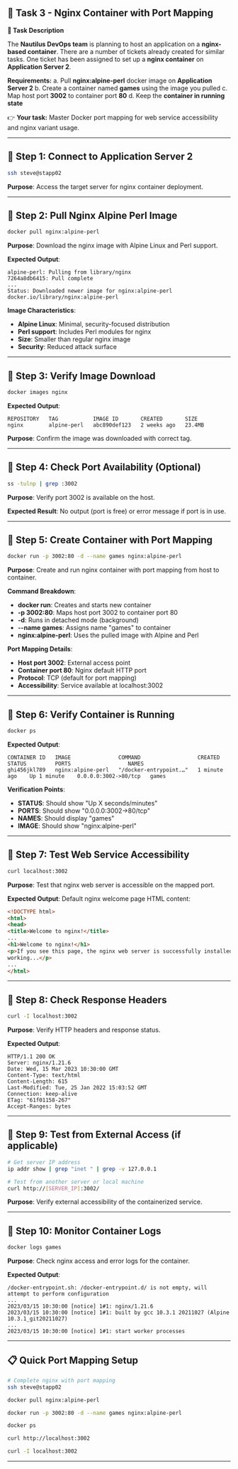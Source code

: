 ## **🌟 Task 3 - Nginx Container with Port Mapping**

**📌 Task Description**

The **Nautilus DevOps team** is planning to host an application on a **nginx-based container**. There are a number of tickets already created for similar tasks. One ticket has been assigned to set up a **nginx container** on **Application Server 2**.

**Requirements:**
a. Pull **nginx:alpine-perl** docker image on **Application Server 2**
b. Create a container named **games** using the image you pulled
c. Map host port **3002** to container port **80**
d. Keep the **container in running state**

👉 **Your task:** Master Docker port mapping for web service accessibility and nginx variant usage.

---

## 🔹 Step 1: Connect to Application Server 2

```bash
ssh steve@stapp02
```

**Purpose**: Access the target server for nginx container deployment.

---

## 🔹 Step 2: Pull Nginx Alpine Perl Image

```bash
docker pull nginx:alpine-perl
```

**Purpose**: Download the nginx image with Alpine Linux and Perl support.

**Expected Output**:
```
alpine-perl: Pulling from library/nginx
7264a8db6415: Pull complete
...
Status: Downloaded newer image for nginx:alpine-perl
docker.io/library/nginx:alpine-perl
```

**Image Characteristics**:
- **Alpine Linux**: Minimal, security-focused distribution
- **Perl support**: Includes Perl modules for nginx
- **Size**: Smaller than regular nginx image
- **Security**: Reduced attack surface

---

## 🔹 Step 3: Verify Image Download

```bash
docker images nginx
```

**Expected Output**:
```
REPOSITORY   TAG           IMAGE ID       CREATED       SIZE
nginx        alpine-perl   abc890def123   2 weeks ago   23.4MB
```

**Purpose**: Confirm the image was downloaded with correct tag.

---

## 🔹 Step 4: Check Port Availability (Optional)

```bash
ss -tulnp | grep :3002
```

**Purpose**: Verify port 3002 is available on the host.

**Expected Result**: No output (port is free) or error message if port is in use.

---

## 🔹 Step 5: Create Container with Port Mapping

```bash
docker run -p 3002:80 -d --name games nginx:alpine-perl
```

**Purpose**: Create and run nginx container with port mapping from host to container.

**Command Breakdown**:
- **docker run**: Creates and starts new container
- **-p 3002:80**: Maps host port 3002 to container port 80
- **-d**: Runs in detached mode (background)
- **--name games**: Assigns name "games" to container
- **nginx:alpine-perl**: Uses the pulled image with Alpine and Perl

**Port Mapping Details**:
- **Host port 3002**: External access point
- **Container port 80**: Nginx default HTTP port
- **Protocol**: TCP (default for port mapping)
- **Accessibility**: Service available at localhost:3002

---

## 🔹 Step 6: Verify Container is Running

```bash
docker ps
```

**Expected Output**:
```
CONTAINER ID   IMAGE               COMMAND                  CREATED         STATUS         PORTS                  NAMES
ghi456jkl789   nginx:alpine-perl   "/docker-entrypoint.…"   1 minute ago    Up 1 minute    0.0.0.0:3002->80/tcp   games
```

**Verification Points**:
- **STATUS**: Should show "Up X seconds/minutes"
- **PORTS**: Should show "0.0.0.0:3002->80/tcp"
- **NAMES**: Should display "games"
- **IMAGE**: Should show "nginx:alpine-perl"

---

## 🔹 Step 7: Test Web Service Accessibility

```bash
curl localhost:3002
```

**Purpose**: Test that nginx web server is accessible on the mapped port.

**Expected Output**: Default nginx welcome page HTML content:
```html
<!DOCTYPE html>
<html>
<head>
<title>Welcome to nginx!</title>
...
<h1>Welcome to nginx!</h1>
<p>If you see this page, the nginx web server is successfully installed and
working...</p>
...
</html>
```

---

## 🔹 Step 8: Check Response Headers

```bash
curl -I localhost:3002
```

**Purpose**: Verify HTTP headers and response status.

**Expected Output**:
```
HTTP/1.1 200 OK
Server: nginx/1.21.6
Date: Wed, 15 Mar 2023 10:30:00 GMT
Content-Type: text/html
Content-Length: 615
Last-Modified: Tue, 25 Jan 2022 15:03:52 GMT
Connection: keep-alive
ETag: "61f01158-267"
Accept-Ranges: bytes
```

---

## 🔹 Step 9: Test from External Access (if applicable)

```bash
# Get server IP address
ip addr show | grep "inet " | grep -v 127.0.0.1

# Test from another server or local machine
curl http://[SERVER_IP]:3002/
```

**Purpose**: Verify external accessibility of the containerized service.

---

## 🔹 Step 10: Monitor Container Logs

```bash
docker logs games
```

**Purpose**: Check nginx access and error logs for the container.

**Expected Output**:
```
/docker-entrypoint.sh: /docker-entrypoint.d/ is not empty, will attempt to perform configuration
...
2023/03/15 10:30:00 [notice] 1#1: nginx/1.21.6
2023/03/15 10:30:00 [notice] 1#1: built by gcc 10.3.1 20211027 (Alpine 10.3.1_git20211027)
...
2023/03/15 10:30:00 [notice] 1#1: start worker processes
```

---

## 📋 Quick Port Mapping Setup

```bash
# Complete nginx with port mapping
ssh steve@stapp02

docker pull nginx:alpine-perl

docker run -p 3002:80 -d --name games nginx:alpine-perl

docker ps

curl http://localhost:3002

curl -I localhost:3002
```

---